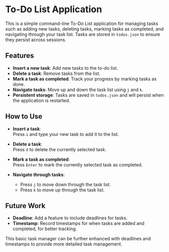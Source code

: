 # To-Do List Application

This is a simple command-line To-Do List application for managing tasks such as adding new tasks, deleting tasks, marking tasks as completed, and navigating through your task list. Tasks are stored in `todos.json` to ensure they persist across sessions.

## Features

- **Insert a new task**: Add new tasks to the to-do list.
- **Delete a task**: Remove tasks from the list.
- **Mark a task as completed**: Track your progress by marking tasks as done.
- **Navigate tasks**: Move up and down the task list using `j` and `k`.
- **Persistent storage**: Tasks are saved in `todos.json` and will persist when the application is restarted.

## How to Use

- **Insert a task**:  
  Press `i` and type your new task to add it to the list.
  
- **Delete a task**:  
  Press `d` to delete the currently selected task.

- **Mark a task as completed**:  
  Press `Enter` to mark the currently selected task as completed.

- **Navigate through tasks**:  
  - Press `j` to move down through the task list.
  - Press `k` to move up through the task list.

## Future Work

- **Deadline**: Add a feature to include deadlines for tasks.
- **Timestamp**: Record timestamps for when tasks are added and completed, for better tracking.

This basic task manager can be further enhanced with deadlines and timestamps to provide more detailed task management.